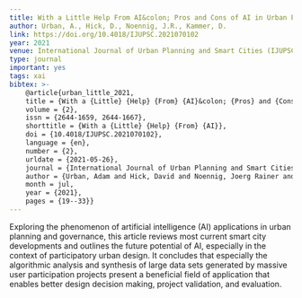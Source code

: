 ```yaml
---
title: With a Little Help From AI&colon; Pros and Cons of AI in Urban Planning and Participation
author: Urban, A., Hick, D., Noennig, J.R., Kammer, D.
link: https://doi.org/10.4018/IJUPSC.2021070102
year: 2021
venue: International Journal of Urban Planning and Smart Cities (IJUPSC)
type: journal
important: yes
tags: xai
bibtex: >-
    @article{urban_little_2021,
    title = {With a {Little} {Help} {From} {AI}&colon; {Pros} and {Cons} of {AI} in {Urban} {Planning} and {Participation}},
    volume = {2},
    issn = {2644-1659, 2644-1667},
    shorttitle = {With a {Little} {Help} {From} {AI}},
    doi = {10.4018/IJUPSC.2021070102},
    language = {en},
    number = {2},
    urldate = {2021-05-26},
    journal = {International Journal of Urban Planning and Smart Cities},
    author = {Urban, Adam and Hick, David and Noennig, Joerg Rainer and Kammer,    Dietrich},
    month = jul,
    year = {2021},
    pages = {19--33}}
---
```

Exploring the phenomenon of artificial intelligence (AI) applications in urban planning and governance, this article reviews most current smart city developments and outlines the future potential of AI, especially in the context of participatory urban design. It concludes that especially the algorithmic analysis and synthesis of large data sets generated by massive user participation projects present a beneficial field of application that enables better design decision making, project validation, and evaluation.
